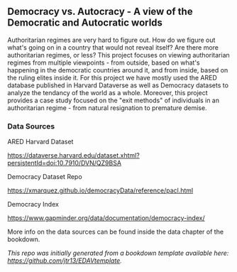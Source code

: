 ## Democracy vs. Autocracy - A view of the Democratic and Autocratic worlds

Authoritarian regimes are very hard to figure out. How do we figure out what's going on in a country that would not reveal itself? Are there more authoritarian regimes, or less? This project focuses on viewing authoritarian regimes from multiple viewpoints - from outside, based on what's happening in the democratic countries around it, and from inside, based on the ruling elites inside it. For this project we have mostly used the ARED database published in Harvard Dataverse as well as Democracy datasets to analyze the tendancy of the world as a whole. Moreover, this project provides a case study focused on the "exit methods" of individuals in an authoritarian regime - from natural resignation to premature demise.

### Data Sources

ARED Harvard Dataset

https://dataverse.harvard.edu/dataset.xhtml?persistentId=doi:10.7910/DVN/QZ9BSA

Democracy Dataset Repo

https://xmarquez.github.io/democracyData/reference/pacl.html

Democracy Index

https://www.gapminder.org/data/documentation/democracy-index/

More info on the data sources can be found inside the data chapter of the bookdown.

*This repo was initially generated from a bookdown template available here: https://github.com/jtr13/EDAVtemplate.*